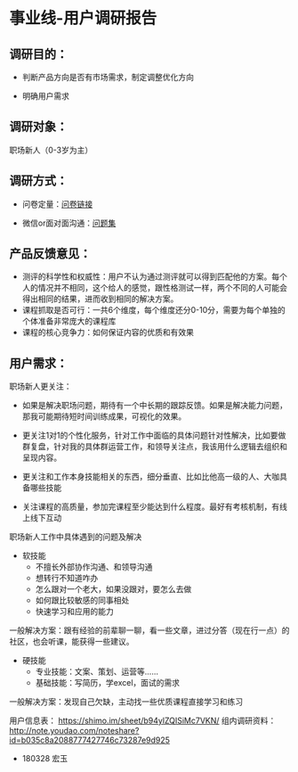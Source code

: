 # 事业线-用户调研报告
## 调研目的：

+ 判断产品方向是否有市场需求，制定调整优化方向

+ 明确用户需求

## 调研对象：
职场新人（0-3岁为主）

## 调研方式：
+ 问卷定量：[问卷链接](https://www.wjx.top/jq/21934970.aspx)

+ 微信or面对面沟通：[问题集](https://shimo.im/sheet/SSfqpAkanCwijlg7/F3u76/)







## 产品反馈意见：

+ 测评的科学性和权威性：用户不认为通过测评就可以得到匹配他的方案。每个人的情况并不相同，这个给人的感觉，跟性格测试一样，两个不同的人可能会得出相同的结果，进而收到相同的解决方案。
+ 课程抓取是否可行：一共6个维度，每个维度还分0-10分，需要为每个单独的个体准备非常庞大的课程库
+ 课程的核心竞争力：如何保证内容的优质和有效果

## 用户需求：

职场新人更关注：

+ 如果是解决职场问题，期待有一个中长期的跟踪反馈。如果是解决能力问题，那我可能期待短时间训练成果，可视化的效果。

+ 更关注1对1的个性化服务，针对工作中面临的具体问题针对性解决，比如要做群复盘，针对我的具体群运营工作，和领导关注点，我该用什么逻辑去组织和呈现内容。

+ 更关注和工作本身技能相关的东西，细分垂直、比如比他高一级的人、大咖具备哪些技能

+ 关注课程的高质量，参加完课程至少能达到什么程度。最好有考核机制，有线上线下互动

职场新人工作中具体遇到的问题及解决

+ 软技能
	+ 不擅长外部协作沟通、和领导沟通
	+ 想转行不知道咋办
	+ 怎么跟对一个老大，如果没跟对，要怎么去做
	+ 如何跟比较敏感的同事相处
	+ 快速学习和应用的能力

一般解决方案：跟有经验的前辈聊一聊，看一些文章，进过分答（现在行一点）的社区，也会听课，能获得一些建议。

+ 硬技能
	+ 专业技能：文案、策划、运营等……
	+ 基础技能：写简历，学excel，面试的需求

一般解决方案：发现自己欠缺，主动找一些优质课程直接学习和练习


用户信息表：
https://shimo.im/sheet/b94ylZQISiMc7VKN/ 
组内调研资料：
http://note.youdao.com/noteshare?id=b035c8a2088777427746c73287e9d925




+ 180328 宏玉